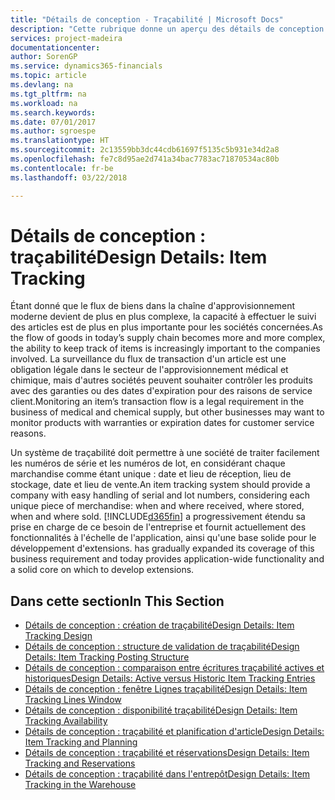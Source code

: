 ```yaml
---
title: "Détails de conception - Traçabilité | Microsoft Docs"
description: "Cette rubrique donne un aperçu des détails de conception pour la traçabilité."
services: project-madeira
documentationcenter: 
author: SorenGP
ms.service: dynamics365-financials
ms.topic: article
ms.devlang: na
ms.tgt_pltfrm: na
ms.workload: na
ms.search.keywords: 
ms.date: 07/01/2017
ms.author: sgroespe
ms.translationtype: HT
ms.sourcegitcommit: 2c13559bb3dc44cdb61697f5135c5b931e34d2a8
ms.openlocfilehash: fe7c8d95ae2d741a34bac7783ac71870534ac80b
ms.contentlocale: fr-be
ms.lasthandoff: 03/22/2018

---
```

# <a name="design-details-item-tracking"></a><span data-ttu-id="16ed5-103">Détails de conception : traçabilité</span><span class="sxs-lookup"><span data-stu-id="16ed5-103">Design Details: Item Tracking</span></span>
<span data-ttu-id="16ed5-104">Étant donné que le flux de biens dans la chaîne d'approvisionnement moderne devient de plus en plus complexe, la capacité à effectuer le suivi des articles est de plus en plus importante pour les sociétés concernées.</span><span class="sxs-lookup"><span data-stu-id="16ed5-104">As the flow of goods in today’s supply chain becomes more and more complex, the ability to keep track of items is increasingly important to the companies involved.</span></span> <span data-ttu-id="16ed5-105">La surveillance du flux de transaction d'un article est une obligation légale dans le secteur de l'approvisionnement médical et chimique, mais d'autres sociétés peuvent souhaiter contrôler les produits avec des garanties ou des dates d'expiration pour des raisons de service client.</span><span class="sxs-lookup"><span data-stu-id="16ed5-105">Monitoring an item’s transaction flow is a legal requirement in the business of medical and chemical supply, but other businesses may want to monitor products with warranties or expiration dates for customer service reasons.</span></span>  

<span data-ttu-id="16ed5-106">Un système de traçabilité doit permettre à une société de traiter facilement les numéros de série et les numéros de lot, en considérant chaque marchandise comme étant unique : date et lieu de réception, lieu de stockage, date et lieu de vente.</span><span class="sxs-lookup"><span data-stu-id="16ed5-106">An item tracking system should provide a company with easy handling of serial and lot numbers, considering each unique piece of merchandise: when and where received, where stored, when and where sold.</span></span> [!INCLUDE[d365fin](includes/d365fin_md.md)]<span data-ttu-id="16ed5-107"> a progressivement étendu sa prise en charge de ce besoin de l'entreprise et fournit actuellement des fonctionnalités à l'échelle de l'application, ainsi qu'une base solide pour le développement d'extensions.</span><span class="sxs-lookup"><span data-stu-id="16ed5-107"> has gradually expanded its coverage of this business requirement and today provides application-wide functionality and a solid core on which to develop extensions.</span></span>  

## <a name="in-this-section"></a><span data-ttu-id="16ed5-108">Dans cette section</span><span class="sxs-lookup"><span data-stu-id="16ed5-108">In This Section</span></span>  
* [<span data-ttu-id="16ed5-109">Détails de conception : création de traçabilité</span><span class="sxs-lookup"><span data-stu-id="16ed5-109">Design Details: Item Tracking Design</span></span>](design-details-item-tracking-design.md)  
* [<span data-ttu-id="16ed5-110">Détails de conception : structure de validation de traçabilité</span><span class="sxs-lookup"><span data-stu-id="16ed5-110">Design Details: Item Tracking Posting Structure</span></span>](design-details-item-tracking-posting-structure.md)  
* [<span data-ttu-id="16ed5-111">Détails de conception : comparaison entre écritures traçabilité actives et historiques</span><span class="sxs-lookup"><span data-stu-id="16ed5-111">Design Details: Active versus Historic Item Tracking Entries</span></span>](design-details-active-versus-historic-item-tracking-entries.md)  
* [<span data-ttu-id="16ed5-112">Détails de conception : fenêtre Lignes traçabilité</span><span class="sxs-lookup"><span data-stu-id="16ed5-112">Design Details: Item Tracking Lines Window</span></span>](design-details-item-tracking-lines-window.md)  
* [<span data-ttu-id="16ed5-113">Détails de conception : disponibilité traçabilité</span><span class="sxs-lookup"><span data-stu-id="16ed5-113">Design Details: Item Tracking Availability</span></span>](design-details-item-tracking-availability.md)  
* [<span data-ttu-id="16ed5-114">Détails de conception : traçabilité et planification d'article</span><span class="sxs-lookup"><span data-stu-id="16ed5-114">Design Details: Item Tracking and Planning</span></span>](design-details-item-tracking-and-planning.md)  
* [<span data-ttu-id="16ed5-115">Détails de conception : traçabilité et réservations</span><span class="sxs-lookup"><span data-stu-id="16ed5-115">Design Details: Item Tracking and Reservations</span></span>](design-details-item-tracking-and-reservations.md)  
* [<span data-ttu-id="16ed5-116">Détails de conception : traçabilité dans l'entrepôt</span><span class="sxs-lookup"><span data-stu-id="16ed5-116">Design Details: Item Tracking in the Warehouse</span></span>](design-details-item-tracking-in-the-warehouse.md)

